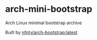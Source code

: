 # arch-mini-bootstrap
Arch Linux minimal bootstrap archive

Built by [nfnty/arch-bootstrap:latest](https://github.com/nfnty/dockerfiles/tree/master/images/arch-bootstrap/latest)
